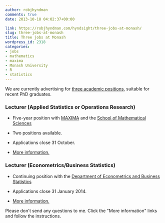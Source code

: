 ```yaml
---
author: robjhyndman
comments: true
date: 2013-10-18 04:02:37+00:00

link: https://robjhyndman.com/hyndsight/three-jobs-at-monash/
slug: three-jobs-at-monash
title: Three jobs at Monash
wordpress_id: 2318
categories:
- jobs
- mathematics
- maxima
- Monash University
- R
- statistics
---
```


We are currently advertising for [three academic positions](http://jobs.monash.edu.au/searchResults.asp?stp=AW&sLanguage=en&sJobNo=statistics&sKeywords=statistics&lWorkTypeID=&lLocationID=&lCategoryID=641,%20640,%20636&lBrandID=), suitable for recent PhD graduates.



### Lecturer (Applied Statistics or Operations Research)






  * Five-year position with [MAXIMA](https://platforms.monash.edu/maxima/) and the [School of Mathematical Sciences](http://monash.edu/science/about/disciplines/mathematical-sciences/)

  * Two positions available.

  * Applications close 31 October.

  * [More information.](http://jobs.monash.edu.au/jobDetails.asp?sJobIDs=516182&lCategoryID=641%2C+640%2C+636&lBrandID=&lWorkTypeID=&lLocationID=&stp=AW&sLanguage=en)




### Lecturer (Econometrics/Business Statistics)






  * Continuing position with the [Department of Econometrics and Business Statistics](http://www.buseco.monash.edu.au/ebs/)

  * Applications close 31 January 2014.

  * [More information.](http://jobs.monash.edu.au/jobDetails.asp?sJobIDs=516889&lCategoryID=641%2C+640%2C+636&lBrandID=&sJobNo=statistics&lWorkTypeID=&lLocationID=&sKeywords=statistics&stp=AW&sLanguage=en)




Please don't send any questions to me. Click the "More information" links and follow the instructions.

